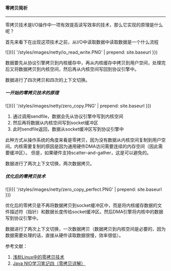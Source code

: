 

#### 零拷贝简析

------

零拷贝技术是I/O操作中一项有效提高读写效率的技术，那么它实现的原理是什么呢？



首先来看下在出现这项技术之前，从I/O中读取数据中读取数据是一个什么流程

![]({{ '/styles/images/netty/io_read_write.PNG' | prepend: site.baseurl }})

数据要先从协议引擎拷贝到内核缓存中，再从内核缓存中拷贝到用户空间，处理完后又将数据拷贝到内核空间，然后再从内核空间写回到协议引擎中。

数据进行了四次拷贝和四次的上下文切换。

##### 一开始的零拷贝技术的原理

![]({{ '/styles/images/netty/zero_copy.PNG' | prepend: site.baseurl }})

1. 通过调用sendfile，数据会先从协议引擎中写到内核空间
2. 然后再将数据从内核空间写到socket缓冲区
3. 此时sendfile返回，数据从socket缓冲区写到协议引擎中

此种方式从操作系统的角度来看是零拷贝，因为没有数据从内核空间复制到用户空间。内核需要复制的原因是因为通用硬件DMA访问需要连续的内存空间（因此需要缓冲区）。 但是，如果硬件支持scatter-and-gather，这是可以避免的。

数据进行了两次上下文切换，两次数据拷贝。

##### 优化后的零拷贝技术

![]({{ '/styles/images/netty/zero_copy_perfect.PNG' | prepend: site.baseurl }})

优化后的零拷贝是不再将数据拷贝到socket缓冲区中，而是将内核缓存数据的文件描述符（指针）和数据长度传给socket缓冲区。然后DMA引擎将内核中的数据写到协议引擎中。

数据进行了两次上下文切换，一次数据拷贝（数据拷贝到内核空间是必要的，因为数据需要处理的话，直接从硬件读取数据很慢，效率很低）。

参考文献：

1. [浅析Linux中的零拷贝技术](https://www.jianshu.com/p/fad3339e3448)
2. [Java NIO学习笔记四（零拷贝详解）](https://blog.csdn.net/u013096088/article/details/79122671)

